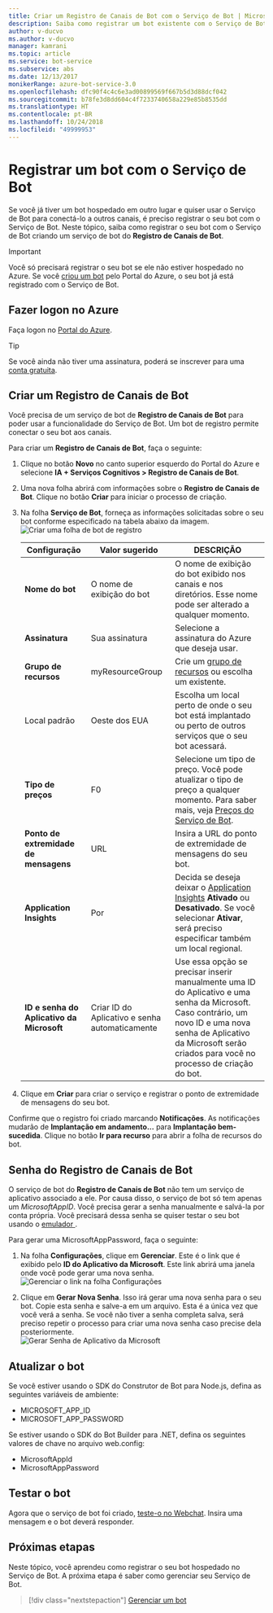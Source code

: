 ```yaml
---
title: Criar um Registro de Canais de Bot com o Serviço de Bot | Microsoft Docs
description: Saiba como registrar um bot existente com o Serviço de Bot.
author: v-ducvo
ms.author: v-ducvo
manager: kamrani
ms.topic: article
ms.service: bot-service
ms.subservice: abs
ms.date: 12/13/2017
monikerRange: azure-bot-service-3.0
ms.openlocfilehash: dfc90f4c4c6e3ad00899569f667b5d3d88dcf042
ms.sourcegitcommit: b78fe3d8dd604c4f7233740658a229e85b8535dd
ms.translationtype: HT
ms.contentlocale: pt-BR
ms.lasthandoff: 10/24/2018
ms.locfileid: "49999953"
---
```

# <a name="register-a-bot-with-bot-service"></a>Registrar um bot com o Serviço de Bot



Se você já tiver um bot hospedado em outro lugar e quiser usar o Serviço de Bot para conectá-lo a outros canais, é preciso registrar o seu bot com o Serviço de Bot. Neste tópico, saiba como registrar o seu bot com o Serviço de Bot criando um serviço de bot do **Registro de Canais de Bot**.

> [!IMPORTANT] 
> Você só precisará registrar o seu bot se ele não estiver hospedado no Azure. Se você [criou um bot](bot-service-quickstart.md) pelo Portal do Azure, o seu bot já está registrado com o Serviço de Bot.

## <a name="log-in-to-azure"></a>Fazer logon no Azure
Faça logon no [Portal do Azure](http://portal.azure.com).

> [!TIP]
> Se você ainda não tiver uma assinatura, poderá se inscrever para uma <a href="https://azure.microsoft.com/en-us/free/" target="_blank">conta gratuita</a>.

## <a name="create-a-bot-channels-registration"></a>Criar um Registro de Canais de Bot
Você precisa de um serviço de bot de **Registro de Canais de Bot** para poder usar a funcionalidade do Serviço de Bot. Um bot de registro permite conectar o seu bot aos canais.

Para criar um **Registro de Canais de Bot**, faça o seguinte:

1. Clique no botão **Novo** no canto superior esquerdo do Portal do Azure e selecione **IA + Serviços Cognitivos > Registro de Canais de Bot**. 

2. Uma nova folha abrirá com informações sobre o **Registro de Canais de Bot**. Clique no botão **Criar** para iniciar o processo de criação. 

3. Na folha **Serviço de Bot**, forneça as informações solicitadas sobre o seu bot conforme especificado na tabela abaixo da imagem.  <br/>
   ![Criar uma folha de bot de registro](~/media/azure-bot-quickstarts/registration-create-bot-service-blade.png)


   |                    Configuração                     |         Valor sugerido         |                                                                                                  DESCRIÇÃO                                                                                                  |
   |------------------------------------------------|---------------------------------|---------------------------------------------------------------------------------------------------------------------------------------------------------------------------------------------------------------|
   |           <strong>Nome do bot</strong>            |     O nome de exibição do bot     |                                                  O nome de exibição do bot exibido nos canais e nos diretórios. Esse nome pode ser alterado a qualquer momento.                                                  |
   |         <strong>Assinatura</strong>          |        Sua assinatura        |                                                                                Selecione a assinatura do Azure que deseja usar.                                                                                 |
   |        <strong>Grupo de recursos</strong>         |         myResourceGroup         |                                 Crie um [grupo de recursos](/azure/azure-resource-manager/resource-group-overview#resource-groups) ou escolha um existente.                                  |
   |                    Local padrão                    |             Oeste dos EUA             |                                                        Escolha um local perto de onde o seu bot está implantado ou perto de outros serviços que o seu bot acessará.                                                         |
   |         <strong>Tipo de preços</strong>          |               F0                |             Selecione um tipo de preço. Você pode atualizar o tipo de preço a qualquer momento. Para saber mais, veja [Preços do Serviço de Bot](https://azure.microsoft.com/en-us/pricing/details/bot-service/).              |
   |      <strong>Ponto de extremidade de mensagens</strong>       |               URL               |                                                                               Insira a URL do ponto de extremidade de mensagens do seu bot.                                                                                |
   |     <strong>Application Insights</strong>      |               Por                | Decida se deseja deixar o [Application Insights](bot-service-manage-analytics.md) <strong>Ativado</strong> ou <strong>Desativado</strong>. Se você selecionar <strong>Ativar</strong>, será preciso especificar também um local regional. |
   | <strong>ID e senha do Aplicativo da Microsoft</strong> | Criar ID do Aplicativo e senha automaticamente |              Use essa opção se precisar inserir manualmente uma ID do Aplicativo e uma senha da Microsoft. Caso contrário, um novo ID e uma nova senha de Aplicativo da Microsoft serão criados para você no processo de criação do bot.               |


4. Clique em **Criar** para criar o serviço e registrar o ponto de extremidade de mensagens do seu bot.

Confirme que o registro foi criado marcando **Notificações**. As notificações mudarão de **Implantação em andamento...** para **Implantação bem-sucedida**. Clique no botão **Ir para recurso** para abrir a folha de recursos do bot. 

## <a name="bot-channels-registration-password"></a>Senha do Registro de Canais de Bot

O serviço de bot do **Registro de Canais de Bot** não tem um serviço de aplicativo associado a ele. Por causa disso, o serviço de bot só tem apenas um *MicrosoftAppID*. Você precisa gerar a senha manualmente e salvá-la por conta própria. Você precisará dessa senha se quiser testar o seu bot usando o [emulador ](bot-service-debug-emulator.md).

Para gerar uma MicrosoftAppPassword, faça o seguinte:

1. Na folha **Configurações**, clique em **Gerenciar**. Este é o link que é exibido pelo **ID do Aplicativo da Microsoft**. Este link abrirá uma janela onde você pode gerar uma nova senha. <br/>
  ![Gerenciar o link na folha Configurações](~/media/azure-bot-quickstarts/registration-settings-manage-link.png)

2. Clique em **Gerar Nova Senha**. Isso irá gerar uma nova senha para o seu bot. Copie esta senha e salve-a em um arquivo. Esta é a única vez que você verá a senha. Se você não tiver a senha completa salva, será preciso repetir o processo para criar uma nova senha caso precise dela posteriormente. <br/>
  ![Gerar Senha de Aplicativo da Microsoft](~/media/azure-bot-quickstarts/registration-generate-app-password.png)

## <a name="update-the-bot"></a>Atualizar o bot

Se você estiver usando o SDK do Construtor de Bot para Node.js, defina as seguintes variáveis de ambiente:

* MICROSOFT_APP_ID
* MICROSOFT_APP_PASSWORD

Se estiver usando o SDK do Bot Builder para .NET, defina os seguintes valores de chave no arquivo web.config:

* MicrosoftAppId
* MicrosoftAppPassword

## <a name="test-the-bot"></a>Testar o bot

Agora que o serviço de bot foi criado, [teste-o no Webchat](bot-service-manage-test-webchat.md). Insira uma mensagem e o bot deverá responder.

## <a name="next-steps"></a>Próximas etapas

Neste tópico, você aprendeu como registrar o seu bot hospedado no Serviço de Bot. A próxima etapa é saber como gerenciar seu Serviço de Bot.

> [!div class="nextstepaction"]
> [Gerenciar um bot](bot-service-manage-overview.md)


